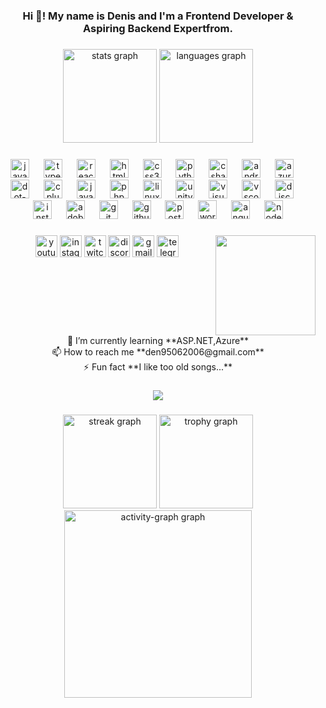 <h3 align="center">Hi 👋! My name is Denis and I'm a Frontend Developer & Aspiring Backend Expertfrom.</h3>

###

<div align="center">
  <img src="https://github-readme-stats.vercel.app/api?username=denis9506&hide_title=false&hide_rank=false&show_icons=true&include_all_commits=true&count_private=true&disable_animations=false&theme=dracula&locale=en&hide_border=false" height="150" alt="stats graph"  />
  <img src="https://github-readme-stats.vercel.app/api/top-langs?username=denis9506&locale=en&hide_title=false&layout=compact&card_width=320&langs_count=5&theme=dracula&hide_border=false" height="150" alt="languages graph"  />
</div>

###

<div align="center">
  <img src="https://cdn.jsdelivr.net/gh/devicons/devicon/icons/javascript/javascript-original.svg" height="30" alt="javascript logo"  />
  <img width="15" />
  <img src="https://cdn.jsdelivr.net/gh/devicons/devicon/icons/typescript/typescript-original.svg" height="30" alt="typescript logo"  />
  <img width="15" />
  <img src="https://cdn.jsdelivr.net/gh/devicons/devicon/icons/react/react-original.svg" height="30" alt="react logo"  />
  <img width="15" />
  <img src="https://cdn.jsdelivr.net/gh/devicons/devicon/icons/html5/html5-original.svg" height="30" alt="html5 logo"  />
  <img width="15" />
  <img src="https://cdn.jsdelivr.net/gh/devicons/devicon/icons/css3/css3-original.svg" height="30" alt="css3 logo"  />
  <img width="15" />
  <img src="https://cdn.jsdelivr.net/gh/devicons/devicon/icons/python/python-original.svg" height="30" alt="python logo"  />
  <img width="15" />
  <img src="https://cdn.jsdelivr.net/gh/devicons/devicon/icons/csharp/csharp-original.svg" height="30" alt="csharp logo"  />
  <img width="15" />
  <img src="https://cdn.jsdelivr.net/gh/devicons/devicon/icons/android/android-original.svg" height="30" alt="android logo"  />
  <img width="15" />
  <img src="https://skillicons.dev/icons?i=azure" height="30" alt="azure logo"  />
  <img width="15" />
  <img src="https://skillicons.dev/icons?i=dotnet" height="30" alt="dot-net logo"  />
  <img width="15" />
  <img src="https://skillicons.dev/icons?i=cpp" height="30" alt="cplusplus logo"  />
  <img width="15" />
  <img src="https://skillicons.dev/icons?i=java" height="30" alt="java logo"  />
  <img width="15" />
  <img src="https://skillicons.dev/icons?i=php" height="30" alt="php logo"  />
  <img width="15" />
  <img src="https://skillicons.dev/icons?i=linux" height="30" alt="linux logo"  />
  <img width="15" />
  <img src="https://skillicons.dev/icons?i=unity" height="30" alt="unity logo"  />
  <img width="15" />
  <img src="https://skillicons.dev/icons?i=visualstudio" height="30" alt="visualstudio logo"  />
  <img width="15" />
  <img src="https://skillicons.dev/icons?i=vscode" height="30" alt="vscode logo"  />
  <img width="15" />
  <img src="https://skillicons.dev/icons?i=discord" height="30" alt="discord logo"  />
  <img width="15" />
  <img src="https://skillicons.dev/icons?i=instagram" height="30" alt="instagram logo"  />
  <img width="15" />
  <img src="https://skillicons.dev/icons?i=ps" height="30" alt="adobephotoshop logo"  />
  <img width="15" />
  <img src="https://skillicons.dev/icons?i=git" height="30" alt="git logo"  />
  <img width="15" />
  <img src="https://skillicons.dev/icons?i=github" height="30" alt="github logo"  />
  <img width="15" />
  <img src="https://skillicons.dev/icons?i=postman" height="30" alt="postman logo"  />
  <img width="15" />
  <img src="https://skillicons.dev/icons?i=wordpress" height="30" alt="wordpress logo"  />
  <img width="15" />
  <img src="https://skillicons.dev/icons?i=angular" height="30" alt="angularjs logo"  />
  <img width="15" />
  <img src="https://cdn.jsdelivr.net/gh/devicons/devicon/icons/nodejs/nodejs-original.svg" height="30" alt="nodejs logo"  />
</div>

###

<img align="right" height="160" src="https://cdn-images-1.medium.com/max/1200/1*JtC1CS6-OT218_QzRlLXFw.gif"  />

###

<div align="center">
  <img src="https://img.shields.io/static/v1?message=Youtube&logo=youtube&label=denroll&color=ff0000&logoColor=red&labelColor=&style=for-the-badge" height="35" alt="youtube logo"  />
  <img src="https://img.shields.io/static/v1?message=Instagram&logo=instagram&label=denis_voitsehchuk&color=E4405F&logoColor=white&labelColor=&style=for-the-badge" height="35" alt="instagram logo"  />
  <img src="https://img.shields.io/static/v1?message=Twitch&logo=twitch&label=denrolll&color=9146FF&logoColor=white&labelColor=&style=for-the-badge" height="35" alt="twitch logo"  />
  <img src="https://img.shields.io/static/v1?message=Discord&logo=discord&label=denroll&color=7289DA&logoColor=white&labelColor=&style=for-the-badge" height="35" alt="discord logo"  />
  <img src="https://img.shields.io/static/v1?message=Gmail&logo=gmail&label=den95062006@gmail.com&color=D14836&logoColor=white&labelColor=&style=for-the-badge" height="35" alt="gmail logo"  />
  <img src="https://img.shields.io/static/v1?message=Telegram&logo=telegram&label=@Denroll&color=2CA5E0&logoColor=white&labelColor=&style=for-the-badge" height="35" alt="telegram logo"  />
</div>

###

<br clear="both">

<div align = "center">
   🌱 I’m currently learning **ASP.NET,Azure**
    <br>
   📫 How to reach me **den95062006@gmail.com**
    <br>
  ⚡ Fun fact **I like too old songs...**
</div>

###

<div align="center">
  <img src="https://profile-counter.glitch.me/denis9506/count.svg?"  />
</div>

###

<div align="center">
  <img src="https://streak-stats.demolab.com?user=denis9506&locale=en&mode=daily&theme=dracula&hide_border=false&border_radius=5&order=3" height="150" alt="streak graph"  />
  <img src="https://github-profile-trophy.vercel.app?username=denis9506&theme=dracula&column=-1&row=1&margin-w=8&margin-h=8&no-bg=false&no-frame=false&order=4" height="150" alt="trophy graph"  />
  <img src="https://github-readme-activity-graph.vercel.app/graph?username=denis9506&radius=16&theme=react&area=true&order=5" height="300" alt="activity-graph graph"  />
</div>

###
